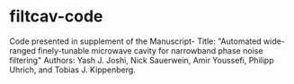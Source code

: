 # filtcav-code

Code presented in supplement of the Manuscript- 
Title: "Automated wide-ranged finely-tunable microwave cavity for narrowband phase noise filtering"
Authors: Yash J. Joshi, Nick Sauerwein, Amir Youssefi, Philipp Uhrich, and Tobias J. Kippenberg. 
